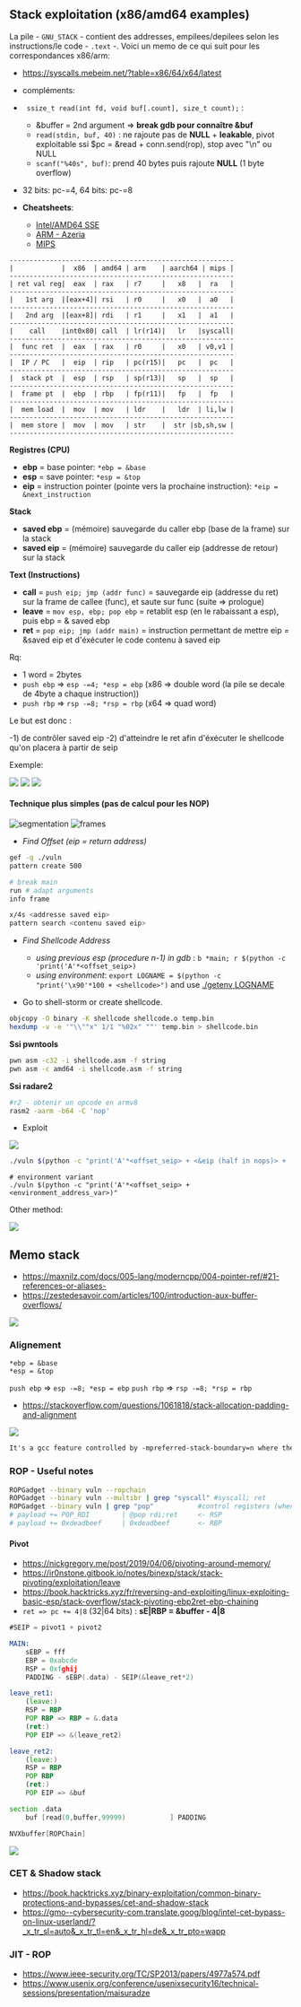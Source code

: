 ## Stack exploitation (x86/amd64 examples)

La pile - `GNU_STACK` - contient des addresses, empilees/depilees selon les instructions/le code - `.text` -.
Voici un memo de ce qui suit pour les correspondances x86/arm:

- https://syscalls.mebeim.net/?table=x86/64/x64/latest
- compléments:

- ` ssize_t read(int fd, void buf[.count], size_t count);` :
	- &buffer = 2nd argument => **break gdb pour connaître &buf**
	- `read(stdin, buf, 40)` : ne rajoute pas de **NULL** + **leakable**, pivot exploitable ssi $pc = &read + conn.send(rop), stop avec "\n" ou NULL
	- `scanf("%40s", buf)`: prend 40 bytes puis rajoute **NULL** (1 byte overflow)

- 32 bits: pc-=4, 64 bits: pc-=8

- **Cheatsheets**:
	- [Intel/AMD64 SSE](https://en.wikipedia.org/wiki/Streaming_SIMD_Extensions)
	- [ARM - Azeria](https://azeria-labs.com/writing-arm-assembly-part-1/)
	- [MIPS](https://www.kth.se/social/files/54948c82f276540590491ed4/mips-ref-cheat-sheet.pdf)

```
--------------------------------------------------------
|            |  x86  | amd64 | arm    | aarch64 | mips |
--------------------------------------------------------
| ret val reg|  eax  | rax   | r7     |   x8   |  ra   |
--------------------------------------------------------
|   1st arg  |[eax+4]| rsi   | r0     |   x0   |  a0   |
--------------------------------------------------------
|   2nd arg  |[eax+8]| rdi   | r1     |   x1   |  a1   |
--------------------------------------------------------
|    call    |int0x80| call  | lr(r14)|   lr   |syscall|
--------------------------------------------------------
|  func ret  |  eax  | rax   | r0     |   x0   | v0,v1 |
--------------------------------------------------------
|  IP / PC   |  eip  | rip   | pc(r15)|   pc   |  pc   |
--------------------------------------------------------
|  stack pt  |  esp  | rsp   | sp(r13)|   sp   |  sp   |
--------------------------------------------------------
|  frame pt  |  ebp  | rbp   | fp(r11)|   fp   |  fp   |
--------------------------------------------------------
|  mem load  |  mov  | mov   | ldr    |   ldr  | li,lw |
--------------------------------------------------------
|  mem store |  mov  | mov   | str    |  str |sb,sh,sw |
--------------------------------------------------------
```

**Registres (CPU)**

- **ebp** = base pointer: `*ebp = &base`
- **esp** = save pointer: `*esp = &top`
- **eip** = instruction pointer (pointe vers la prochaine instruction): `*eip = &next_instruction`

**Stack**

- **saved ebp** = (mémoire) sauvegarde du caller ebp (base de la frame) sur la stack
- **saved eip** = (mémoire) sauvegarde du caller eip (addresse de retour) sur la stack

**Text (Instructions)**

- **call** = `push eip; jmp (addr func)` = sauvegarde eip (addresse du ret) sur la frame de callee (func), et saute sur func (suite => prologue)
- **leave** = `mov esp, ebp; pop ebp` = retablit esp (en le rabaissant a esp), puis ebp = & saved ebp
- **ret** = `pop eip; jmp (addr main)` = instruction permettant de mettre eip = &saved eip et d'éxécuter le code contenu à saved eip

Rq:

- 1 word = 2bytes
- `push ebp` => `esp -=4; *esp = ebp` (x86 => double word (la pile se decale de 4byte a chaque instruction))
- `push rbp` => `rsp -=8; *rsp = rbp` (x64 => quad word)

Le but est donc :

-1) de contrôler saved eip
-2) d'atteindre le ret afin d'éxécuter le shellcode qu'on placera à partir de seip

Exemple:

![](../images/pile.png)
![](../images/memset_exemple1.png)
![](../images/memset_exemple2.png)

#### Technique plus simples (pas de calcul pour les NOP)

![segmentation](../images/memory_segmentation.png)
![frames](../images/stack_frames.png)

- *Find Offset (eip = return address)*

```bash
gef -q ./vuln
pattern create 500

# break main
run # adapt arguments
info frame 

x/4s <addresse saved eip>
pattern search <contenu saved eip>
```

- *Find Shellcode Address*
	- *using previous esp (procedure n-1) in gdb* : `b *main; r $(python -c 'print('A'*<offset_seip>)`
	- *using environment*: `export LOGNAME = $(python -c "print('\x90'*100 + <shellcode>")` and use [./getenv LOGNAME](./getenv.c)

- Go to shell-storm or create shellcode.

```bash
objcopy -O binary -K shellcode shellcode.o temp.bin
hexdump -v -e '"\\""x" 1/1 "%02x" ""' temp.bin > shellcode.bin
```

**Ssi pwntools**

```bash
pwn asm -c32 -i shellcode.asm -f string
pwn asm -c amd64 -i shellcode.asm -f string
```

**Ssi radare2**

```bash
#r2 - obtenir un opcode en armv8
rasm2 -aarm -b64 -C 'nop'
```

- Exploit

![](../images/shellcode1.png)

```bash
./vuln $(python -c "print('A'*<offset_seip> + <&eip (half in nops)> + '\x90'*300 + <shellcode>
```

```
# environment variant
./vuln $(python -c "print('A'*<offset_seip> + <environment_address_var>)"
```

Other method:

![](../images/shellcode2.png)

## Memo stack 

- https://maxnilz.com/docs/005-lang/moderncpp/004-pointer-ref/#21-references-or-aliases-
- https://zestedesavoir.com/articles/100/introduction-aux-buffer-overflows/

![](../images/stack.png)

### Alignement

```
*ebp = &base
*esp = &top
```

`push ebp` => `esp -=8; *esp = ebp`
`push rbp` => `rsp -=8; *rsp = rbp`

- https://stackoverflow.com/questions/1061818/stack-allocation-padding-and-alignment

![](../images/align.png)

```txt
It's a gcc feature controlled by -mpreferred-stack-boundary=n where the compiler tries to keep items on the stack aligned to 2^n. If you changed n to 2, it would only allocate 8 bytes on the stack. The default value for n is 4 i.e. it will try to align to 16-byte boundaries.
```

### ROP - Useful notes

```bash
ROPGadget --binary vuln --ropchain
ROPGadget --binary vuln --multibr | grep "syscall" #syscall; ret
ROPGadget --binary vuln | grep "pop"		   #control registers (when *rsp = @ pop rdi)
# payload += POP_RDI		| @pop rdi;ret	   <- RSP
# payload += 0xdeadbeef		| 0xdeadbeef	   <- RBP
```

#### Pivot

- https://nickgregory.me/post/2019/04/06/pivoting-around-memory/
- https://ir0nstone.gitbook.io/notes/binexp/stack/stack-pivoting/exploitation/leave
- https://book.hacktricks.xyz/fr/reversing-and-exploiting/linux-exploiting-basic-esp/stack-overflow/stack-pivoting-ebp2ret-ebp-chaining
- `ret => pc += 4|8` (32|64 bits) : **sE|RBP = &buffer - 4|8**

```asm
#SEIP = pivot1 + pivot2

MAIN:
	sEBP = fff
	EBP = 0xabcde
	RSP = 0xfghij
	PADDING - sEBP(.data) - SEIP(&leave_ret*2)

leave_ret1:
	(leave:)
	RSP = RBP
	POP RBP => RBP = &.data
	(ret:)
	POP EIP => &(leave_ret2)

leave_ret2:
	(leave:)
	RSP = RBP
	POP RBP
	(ret:)
	POP EIP => &buf

section .data
	buf [read(0,buffer,99999)			] PADDING

NVXbuffer[ROPChain]
```

![](../images/pivot.png)

### CET & Shadow stack

- https://book.hacktricks.xyz/binary-exploitation/common-binary-protections-and-bypasses/cet-and-shadow-stack
- https://gmo--cybersecurity-com.translate.goog/blog/intel-cet-bypass-on-linux-userland/?_x_tr_sl=auto&_x_tr_tl=en&_x_tr_hl=de&_x_tr_pto=wapp

### JIT - ROP

- https://www.ieee-security.org/TC/SP2013/papers/4977a574.pdf
- https://www.usenix.org/conference/usenixsecurity16/technical-sessions/presentation/maisuradze
